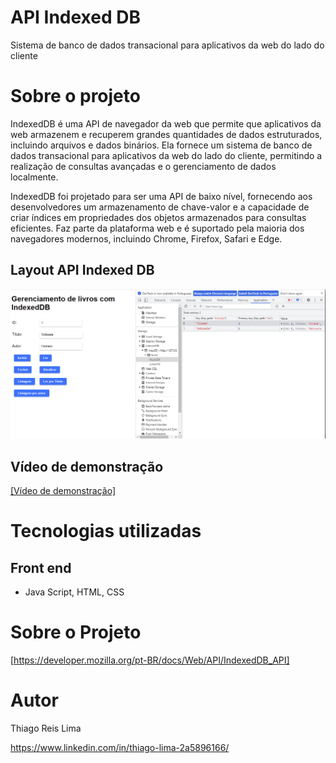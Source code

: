 # API Indexed DB
  Sistema de banco de dados transacional para aplicativos da web do lado do cliente

# Sobre o projeto
  IndexedDB é uma API de navegador da web que permite que aplicativos da web armazenem e recuperem grandes quantidades de dados estruturados, incluindo arquivos e dados binários. Ela fornece um sistema de banco de dados transacional para aplicativos da web do lado do cliente, permitindo a realização de consultas avançadas e o gerenciamento de dados localmente.

IndexedDB foi projetado para ser uma API de baixo nível, fornecendo aos desenvolvedores um armazenamento de chave-valor e a capacidade de criar índices em propriedades dos objetos armazenados para consultas eficientes. Faz parte da plataforma web e é suportado pela maioria dos navegadores modernos, incluindo Chrome, Firefox, Safari e Edge.

## Layout API Indexed DB
![Mobile 1](https://github.com/Thiago771414/imagensProjetos/blob/main/slices/mobile/IndexedDB.png)

## Vídeo de demonstração
[[Vídeo de demonstração]](https://youtu.be/ukLVApnLPqg)

# Tecnologias utilizadas

## Front end
- Java Script, HTML, CSS

# Sobre o Projeto
[https://developer.mozilla.org/pt-BR/docs/Web/API/IndexedDB_API]

# Autor

Thiago Reis Lima

https://www.linkedin.com/in/thiago-lima-2a5896166/
